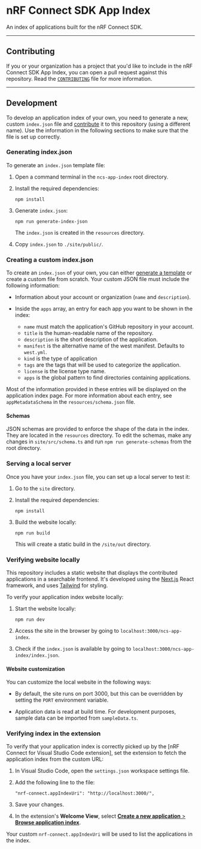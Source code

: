 # nRF Connect SDK App Index

An index of applications built for the nRF Connect SDK.

----

## Contributing

If you or your organization has a project that you'd like to include in the nRF Connect SDK App Index, you can open a pull request against this repository. Read the [`CONTRIBUTING`](./CONTRIBUTING.md) file for more information.

----

## Development

To develop an application index of your own, you need to generate a new, custom `index.json` file and [contribute](./CONTRIBUTING.md) it to this repository (using a different name). Use the information in the following sections to make sure that the file is set up correctly.

### Generating index.json

To generate an `index.json` template file:

1. Open a command terminal in the `ncs-app-index` root directory.

1. Install the required dependencies:
   ```
   npm install
   ```

1. Generate `index.json`:
   ```
   npm run generate-index-json
   ```
   The `index.json` is created in the `resources` directory.

1. Copy `index.json` to `./site/public/`.

### Creating a custom index.json

To create an `index.json` of your own, you can either [generate a template](#generating-indexjson) or create a custom file from scratch.
Your custom JSON file must include the following information:

* Information about your account or organization (`name` and `description`).
* Inside the `apps` array, an entry for each app you want to be shown in the index:

  * `name` must match the application's GitHub repository in your account.
  * `title` is the human-readable name of the repository.
  * `description` is the short description of the application.
  * `manifest` is the alternative name of the west manifest. Defaults to `west.yml`.
  * `kind` is the type of application
  * `tags` are the tags that will be used to categorize the application.
  * `license` is the license type name.
  * `apps` is the global pattern to find directories containing applications.

Most of the information provided in these entries will be displayed on the application index page.
For more information about each entry, see `appMetadataSchema` in the `resources/schema.json` file.

#### Schemas

JSON schemas are provided to enforce the shape of the data in the index. They are located in the `resources` directory. To edit the schemas, make any changes in `site/src/schema.ts` and run `npm run generate-schemas` from the root directory.

### Serving a local server

Once you have your `index.json` file, you can set up a local server to test it:

1. Go to the `site` directory.

1. Install the required dependencies:
   ```
   npm install
   ```

1. Build the website locally:
   ```
   npm run build
   ```
   This will create a static build in the `/site/out` directory.

### Verifying website locally

This repository includes a static website that displays the contributed applications in a searchable frontend. It's developed using the [Next.js](https://nextjs.org/) React framework, and uses [Tailwind](https://tailwindcss.com/) for styling.

To verify your application index website locally:

1. Start the website locally:
   ```
   npm run dev
   ```

1. Access the site in the browser by going to `localhost:3000/ncs-app-index`.

1. Check if the `index.json` is available by going to `localhost:3000/ncs-app-index/index.json`.

#### Website customization

You can customize the local website in the following ways:

* By default, the site runs on port 3000, but this can be overridden by setting the `PORT` environment variable.

* Application data is read at build time. For development purposes, sample data can be imported from `sampleData.ts`.

### Verifying index in the extension

To verify that your application index is correctly picked up by the [nRF Connect for Visual Studio Code extension], set the extension to fetch the application index from the custom URL:

1. In Visual Studio Code, open the `settings.json` workspace settings file.

1. Add the following line to the file:
   ```
   "nrf-connect.appIndexUri": "http://localhost:3000/",
   ```

1. Save your changes.

1. In the extension's **Welcome View**, select [**Create a new application** > **Browse application index**](https://nrfconnect.github.io/vscode-nrf-connect/reference/ui_sidebar_welcome.html#create-a-new-application).

Your custom `nrf-connect.appIndexUri` will be used to list the applications in the index.
